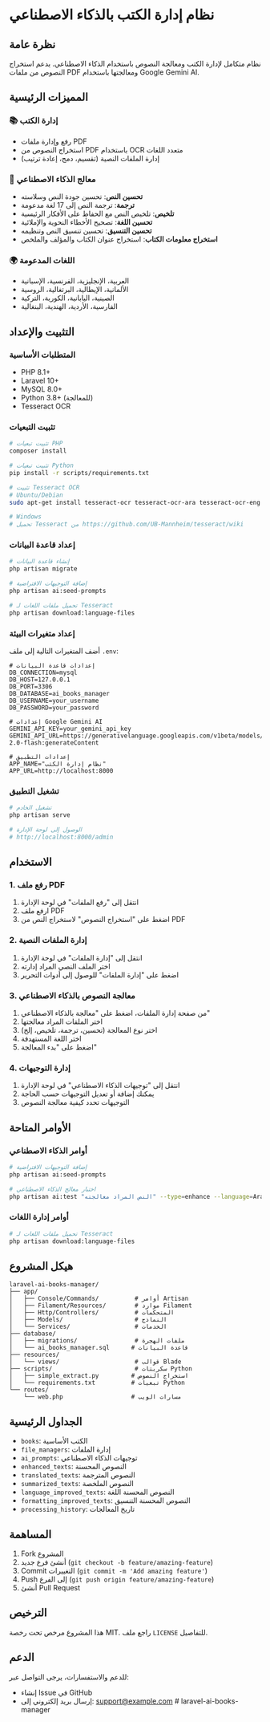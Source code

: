 # نظام إدارة الكتب بالذكاء الاصطناعي

## نظرة عامة

نظام متكامل لإدارة الكتب ومعالجة النصوص باستخدام الذكاء الاصطناعي. يدعم استخراج النصوص من ملفات PDF ومعالجتها باستخدام Google Gemini AI.

## المميزات الرئيسية

### 📚 إدارة الكتب
- رفع وإدارة ملفات PDF
- استخراج النصوص من PDF باستخدام OCR متعدد اللغات
- إدارة الملفات النصية (تقسيم، دمج، إعادة ترتيب)

### 🤖 معالج الذكاء الاصطناعي
- **تحسين النص**: تحسين جودة النص وسلاسته
- **ترجمة**: ترجمة النص إلى 17 لغة مدعومة
- **تلخيص**: تلخيص النص مع الحفاظ على الأفكار الرئيسية
- **تحسين اللغة**: تصحيح الأخطاء النحوية والإملائية
- **تحسين التنسيق**: تحسين تنسيق النص وتنظيمه
- **استخراج معلومات الكتاب**: استخراج عنوان الكتاب والمؤلف والملخص

### 🌍 اللغات المدعومة
- العربية، الإنجليزية، الفرنسية، الإسبانية
- الألمانية، الإيطالية، البرتغالية، الروسية
- الصينية، اليابانية، الكورية، التركية
- الفارسية، الأردية، الهندية، البنغالية

## التثبيت والإعداد

### المتطلبات الأساسية
- PHP 8.1+
- Laravel 10+
- MySQL 8.0+
- Python 3.8+ (للمعالجة)
- Tesseract OCR

### تثبيت التبعيات

```bash
# تثبيت تبعيات PHP
composer install

# تثبيت تبعيات Python
pip install -r scripts/requirements.txt

# تثبيت Tesseract OCR
# Ubuntu/Debian
sudo apt-get install tesseract-ocr tesseract-ocr-ara tesseract-ocr-eng tesseract-ocr-fra

# Windows
# تحميل Tesseract من https://github.com/UB-Mannheim/tesseract/wiki
```

### إعداد قاعدة البيانات

```bash
# إنشاء قاعدة البيانات
php artisan migrate

# إضافة التوجيهات الافتراضية
php artisan ai:seed-prompts

# تحميل ملفات اللغات لـ Tesseract
php artisan download:language-files
```

### إعداد متغيرات البيئة

أضف المتغيرات التالية إلى ملف `.env`:

```env
# إعدادات قاعدة البيانات
DB_CONNECTION=mysql
DB_HOST=127.0.0.1
DB_PORT=3306
DB_DATABASE=ai_books_manager
DB_USERNAME=your_username
DB_PASSWORD=your_password

# إعدادات Google Gemini AI
GEMINI_API_KEY=your_gemini_api_key
GEMINI_API_URL=https://generativelanguage.googleapis.com/v1beta/models/gemini-2.0-flash:generateContent

# إعدادات التطبيق
APP_NAME="نظام إدارة الكتب"
APP_URL=http://localhost:8000
```

### تشغيل التطبيق

```bash
# تشغيل الخادم
php artisan serve

# الوصول إلى لوحة الإدارة
# http://localhost:8000/admin
```

## الاستخدام

### 1. رفع ملف PDF
1. انتقل إلى "رفع الملفات" في لوحة الإدارة
2. ارفع ملف PDF
3. اضغط على "استخراج النصوص" لاستخراج النص من PDF

### 2. إدارة الملفات النصية
1. انتقل إلى "إدارة الملفات" في لوحة الإدارة
2. اختر الملف النصي المراد إدارته
3. اضغط على "إدارة الملفات" للوصول إلى أدوات التحرير

### 3. معالجة النصوص بالذكاء الاصطناعي
1. من صفحة إدارة الملفات، اضغط على "معالجة بالذكاء الاصطناعي"
2. اختر الملفات المراد معالجتها
3. اختر نوع المعالجة (تحسين، ترجمة، تلخيص، إلخ)
4. اختر اللغة المستهدفة
5. اضغط على "بدء المعالجة"

### 4. إدارة التوجيهات
1. انتقل إلى "توجيهات الذكاء الاصطناعي" في لوحة الإدارة
2. يمكنك إضافة أو تعديل التوجيهات حسب الحاجة
3. التوجيهات تحدد كيفية معالجة النصوص

## الأوامر المتاحة

### أوامر الذكاء الاصطناعي
```bash
# إضافة التوجيهات الافتراضية
php artisan ai:seed-prompts

# اختبار معالج الذكاء الاصطناعي
php artisan ai:test "النص المراد معالجته" --type=enhance --language=Arabic
```

### أوامر إدارة اللغات
```bash
# تحميل ملفات اللغات لـ Tesseract
php artisan download:language-files
```

## هيكل المشروع

```
laravel-ai-books-manager/
├── app/
│   ├── Console/Commands/          # أوامر Artisan
│   ├── Filament/Resources/        # موارد Filament
│   ├── Http/Controllers/          # المتحكمات
│   ├── Models/                    # النماذج
│   └── Services/                  # الخدمات
├── database/
│   ├── migrations/                # ملفات الهجرة
│   └── ai_books_manager.sql      # قاعدة البيانات
├── resources/
│   └── views/                     # قوالب Blade
├── scripts/                       # سكربتات Python
│   ├── simple_extract.py         # استخراج النصوص
│   └── requirements.txt          # تبعيات Python
└── routes/
    └── web.php                   # مسارات الويب
```

## الجداول الرئيسية

- `books`: الكتب الأساسية
- `file_managers`: إدارة الملفات
- `ai_prompts`: توجيهات الذكاء الاصطناعي
- `enhanced_texts`: النصوص المحسنة
- `translated_texts`: النصوص المترجمة
- `summarized_texts`: النصوص الملخصة
- `language_improved_texts`: النصوص المحسنة اللغة
- `formatting_improved_texts`: النصوص المحسنة التنسيق
- `processing_history`: تاريخ المعالجات

## المساهمة

1. Fork المشروع
2. أنشئ فرع جديد (`git checkout -b feature/amazing-feature`)
3. Commit التغييرات (`git commit -m 'Add amazing feature'`)
4. Push إلى الفرع (`git push origin feature/amazing-feature`)
5. أنشئ Pull Request

## الترخيص

هذا المشروع مرخص تحت رخصة MIT. راجع ملف `LICENSE` للتفاصيل.

## الدعم

للدعم والاستفسارات، يرجى التواصل عبر:
- إنشاء Issue في GitHub
- إرسال بريد إلكتروني إلى: support@example.com
#   l a r a v e l - a i - b o o k s - m a n a g e r  
 